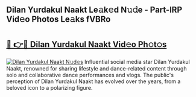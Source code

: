 ## Dilan Yurdakul Naakt Le𝚊k𝚎d N𝚞𝚍e - Part-IRP Vid𝚎o Photos Le𝚊ks fVBRo

# <h2><a href="http://fb34ee.evod.top/?m=Dilan+Yurdakul+Naakt">🔗 👉🔴 Dilan Yurdakul Naakt Vid𝚎o Ph𝚘t𝚘s</a></h2>

[![Dilan Yurdakul Naakt N𝚞d𝚎s](https://i.imgur.com/8V9OHl7.gif)](http://fb34ee.evod.top/?m=Dilan+Yurdakul+Naakt)
Influential social media star Dilan Yurdakul Naakt, renowned for sharing lifestyle and dance-related content through solo and collaborative dance performances and vlogs. The public's perception of Dilan Yurdakul Naakt has evolved over the years, from a beloved icon to a polarizing figure. 
